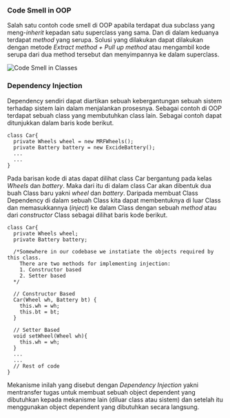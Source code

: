 ### Code Smell in OOP
Salah satu contoh code smell di OOP apabila terdapat dua subclass yang meng-*inherit* kepadan satu superclass yang sama. Dan di dalam keduanya terdapat *method* yang serupa.  Solusi yang dilakukan dapat dilakukan dengan metode *Extract method +  Pull up method* atau mengambil kode serupa dari dua method tersebut dan menyimpannya ke dalam superclass.

![Code Smell in Classes](https://i.imgur.com/v4lbgup.png "Code Smell in Classes")

### Dependency Injection
Dependency sendiri dapat diartikan sebuah kebergantungan sebuah sistem terhadap sistem lain dalam menjalankan prosesnya.
Sebagai contoh di OOP terdapat sebuah class yang membutuhkan class lain. Sebagai contoh dapat ditunjukkan dalam baris kode berikut.
```
class Car{
  private Wheels wheel = new MRFWheels();
  private Battery battery = new ExcideBattery();
  ...
  ...
}
```

Pada barisan kode di atas dapat dilihat class Car bergantung pada kelas *Wheels* dan *battery*. Maka dari itu di dalam class Car
akan dibentuk dua buah Class baru yakni *wheel* dan *battery*. Daripada membuat Class Dependency di dalam sebuah Class kita dapat membentuknya di luar Class dan memasukkannya (*inject*) ke dalam Class dengan sebuah *method* atau dari *constructor* Class sebagai dilihat baris kode berikut.
```
class Car{
  private Wheels wheel;
  private Battery battery;

  /*Somewhere in our codebase we instatiate the objects required by this class.
    There are two methods for implementing injection:
    1. Constructor based
    2. Setter based
  */

  // Constructor Based
  Car(Wheel wh, Battery bt) {
    this.wh = wh;
    this.bt = bt;
  }

  // Setter Based
  void setWheel(Wheel wh){
    this.wh = wh;
  }
  ...  
  ...
  // Rest of code  
}
```

Mekanisme inilah yang disebut dengan *Dependency Injection* yakni mentransfer tugas untuk membuat sebuah object dependent yang dibutuhkan kepada mekanisme lain (diluar class atau sistem) dan setelah itu menggunakan object dependent yang dibutuhkan secara langsung.
